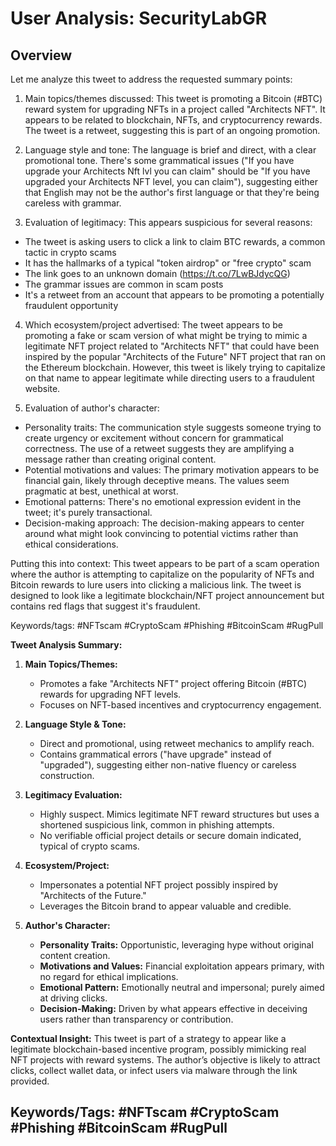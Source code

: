 # User Analysis: SecurityLabGR

## Overview

<think>
Let me analyze this tweet to address the requested summary points:

1. Main topics/themes discussed:
This tweet is promoting a Bitcoin (#BTC) reward system for upgrading NFTs in a project called "Architects NFT". It appears to be related to blockchain, NFTs, and cryptocurrency rewards. The tweet is a retweet, suggesting this is part of an ongoing promotion.

2. Language style and tone:
The language is brief and direct, with a clear promotional tone. There's some grammatical issues ("If you have upgrade your Architects Nft lvl you can claim" should be "If you have upgraded your Architects NFT level, you can claim"), suggesting either that English may not be the author's first language or that they're being careless with grammar.

3. Evaluation of legitimacy:
This appears suspicious for several reasons:
- The tweet is asking users to click a link to claim BTC rewards, a common tactic in crypto scams
- It has the hallmarks of a typical "token airdrop" or "free crypto" scam
- The link goes to an unknown domain (https://t.co/7LwBJdycQG)
- The grammar issues are common in scam posts
- It's a retweet from an account that appears to be promoting a potentially fraudulent opportunity

4. Which ecosystem/project advertised:
The tweet appears to be promoting a fake or scam version of what might be trying to mimic a legitimate NFT project related to "Architects NFT" that could have been inspired by the popular "Architects of the Future" NFT project that ran on the Ethereum blockchain. However, this tweet is likely trying to capitalize on that name to appear legitimate while directing users to a fraudulent website.

5. Evaluation of author's character:
- Personality traits: The communication style suggests someone trying to create urgency or excitement without concern for grammatical correctness. The use of a retweet suggests they are amplifying a message rather than creating original content.
- Potential motivations and values: The primary motivation appears to be financial gain, likely through deceptive means. The values seem pragmatic at best, unethical at worst.
- Emotional patterns: There's no emotional expression evident in the tweet; it's purely transactional.
- Decision-making approach: The decision-making appears to center around what might look convincing to potential victims rather than ethical considerations.

Putting this into context: This tweet appears to be part of a scam operation where the author is attempting to capitalize on the popularity of NFTs and Bitcoin rewards to lure users into clicking a malicious link. The tweet is designed to look like a legitimate blockchain/NFT project announcement but contains red flags that suggest it's fraudulent.

Keywords/tags:
#NFTscam #CryptoScam #Phishing #BitcoinScam #RugPull
</think>

**Tweet Analysis Summary:**

1. **Main Topics/Themes:**
   - Promotes a fake "Architects NFT" project offering Bitcoin (#BTC) rewards for upgrading NFT levels.
   - Focuses on NFT-based incentives and cryptocurrency engagement.

2. **Language Style & Tone:**
   - Direct and promotional, using retweet mechanics to amplify reach.
   - Contains grammatical errors ("have upgrade" instead of "upgraded"), suggesting either non-native fluency or careless construction.

3. **Legitimacy Evaluation:**
   - Highly suspect. Mimics legitimate NFT reward structures but uses a shortened suspicious link, common in phishing attempts.
   - No verifiable official project details or secure domain indicated, typical of crypto scams.

4. **Ecosystem/Project:**
   - Impersonates a potential NFT project possibly inspired by "Architects of the Future."
   - Leverages the Bitcoin brand to appear valuable and credible.

5. **Author's Character:**
   - **Personality Traits:** Opportunistic, leveraging hype without original content creation.
   - **Motivations and Values:** Financial exploitation appears primary, with no regard for ethical implications.
   - **Emotional Pattern:** Emotionally neutral and impersonal; purely aimed at driving clicks.
   - **Decision-Making:** Driven by what appears effective in deceiving users rather than transparency or contribution.

**Contextual Insight:**
This tweet is part of a strategy to appear like a legitimate blockchain-based incentive program, possibly mimicking real NFT projects with reward systems. The author’s objective is likely to attract clicks, collect wallet data, or infect users via malware through the link provided.

**Keywords/Tags:**
#NFTscam #CryptoScam #Phishing #BitcoinScam #RugPull
---
